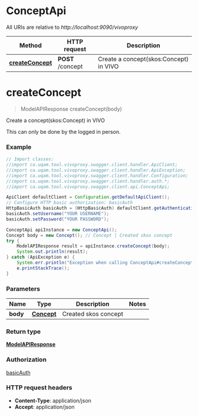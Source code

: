 # ConceptApi

All URIs are relative to *http://localhost:9090/vivoproxy*

Method | HTTP request | Description
------------- | ------------- | -------------
[**createConcept**](ConceptApi.md#createConcept) | **POST** /concept | Create a concept(skos:Concept) in VIVO

<a name="createConcept"></a>
# **createConcept**
> ModelAPIResponse createConcept(body)

Create a concept(skos:Concept) in VIVO

This can only be done by the logged in person.

### Example
```java
// Import classes:
//import ca.uqam.tool.vivoproxy.swagger.client.handler.ApiClient;
//import ca.uqam.tool.vivoproxy.swagger.client.handler.ApiException;
//import ca.uqam.tool.vivoproxy.swagger.client.handler.Configuration;
//import ca.uqam.tool.vivoproxy.swagger.client.handler.auth.*;
//import ca.uqam.tool.vivoproxy.swagger.client.api.ConceptApi;

ApiClient defaultClient = Configuration.getDefaultApiClient();
// Configure HTTP basic authorization: basicAuth
HttpBasicAuth basicAuth = (HttpBasicAuth) defaultClient.getAuthentication("basicAuth");
basicAuth.setUsername("YOUR USERNAME");
basicAuth.setPassword("YOUR PASSWORD");

ConceptApi apiInstance = new ConceptApi();
Concept body = new Concept(); // Concept | Created skos concept
try {
    ModelAPIResponse result = apiInstance.createConcept(body);
    System.out.println(result);
} catch (ApiException e) {
    System.err.println("Exception when calling ConceptApi#createConcept");
    e.printStackTrace();
}
```

### Parameters

Name | Type | Description  | Notes
------------- | ------------- | ------------- | -------------
 **body** | [**Concept**](Concept.md)| Created skos concept |

### Return type

[**ModelAPIResponse**](ModelAPIResponse.md)

### Authorization

[basicAuth](../README.md#basicAuth)

### HTTP request headers

 - **Content-Type**: application/json
 - **Accept**: application/json

